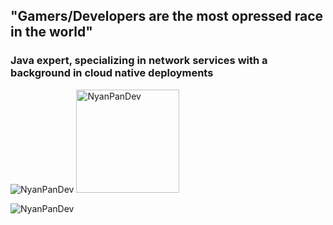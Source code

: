 <!--
**NyanPanDev/NyanPanDev** is a ✨ _special_ ✨ repository because its `README.md` (this file) appears on your GitHub profile.

Here are some ideas to get you started:

- 🔭 I’m currently working on ...
- 🌱 I’m currently learning ...
- 👯 I’m looking to collaborate on ...
- 🤔 I’m looking for help with ...
- 💬 Ask me about ...
- 📫 How to reach me: ...
- 😄 Pronouns: ...
- ⚡ Fun fact: ...
-->

## "Gamers/Developers are the most opressed race in the world"

### Java expert, specializing in network services with a background in cloud native deployments

<p>
<img src="https://github-readme-stats.vercel.app/api/top-langs?username=NyanPanDev&show_icons=true&locale=en&layout=compact&hide=html,css,xslt" alt="NyanPanDev" />
<img height=165 src="https://github-readme-stats.vercel.app/api?username=NyanPanDev&show_icons=true" alt="NyanPanDev" />
</p>

<p><img src="https://api.moedog.org/count/@NyanPanDev_readme?theme=rule34" alt="NyanPanDev" /></p>

